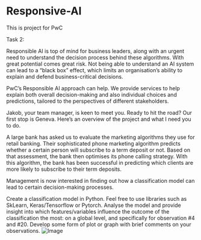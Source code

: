 # Responsive-AI
This is project for PwC 

Task 2:

Responsible AI is top of mind for business leaders, along with an urgent need to understand the decision process behind these algorithms. With great potential comes great risk. Not being able to understand an AI system can lead to a “black box” effect, which limits an organisation’s ability to explain and defend business-critical decisions. 

PwC’s Responsible AI approach can help. We provide services to help explain both overall decision-making and also individual choices and predictions, tailored to the perspectives of different stakeholders.

Jakob, your team manager, is keen to meet you. Ready to hit the road? Our first stop is Geneva. Here’s an overview of the project and what I need you to do.

A large bank has asked us to evaluate the marketing algorithms they use for retail banking. Their sophisticated phone marketing algorithm predicts whether a certain person will subscribe to a term deposit or not. Based on that assessment, the bank then optimises its phone calling strategy. With this algorithm, the bank has been successful in predicting which clients are more likely to subscribe to their term deposits. 

Management is now interested in finding out how a classification model can lead to certain decision-making processes. 


Create a classification model in Python. Feel free to use libraries such as SkLearn, Keras/Tensorflow or Pytorch. 
Analyse the model and provide insight into which features/variables influence the outcome of the classification the most: on a global level, and specifically for observation #4 and #20.
Develop some form of plot or graph with brief comments on your observations.
![Image](https://github.com/user-attachments/assets/71aa8af3-43ff-4d7d-ab55-455c823f5cc5)
